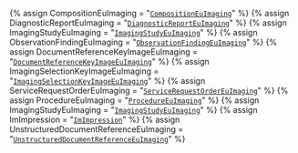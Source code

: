 {% assign CompositionEuImaging               = "[`CompositionEuImaging`](StructureDefinition-CompositionEuImaging.html)" %}
{% assign DiagnosticReportEuImaging          = "[`DiagnosticReportEuImaging`](StructureDefinition-DiagnosticReportEuImaging.html)" %}
{% assign ImagingStudyEuImaging              = "[`ImagingStudyEuImaging`](StructureDefinition-ImagingStudyEuImaging.html)" %}
{% assign ObservationFindingEuImaging                   = "[`ObservationFindingEuImaging`](StructureDefinition-ObservationFindingEuImaging.html)" %}
{% assign DocumentReferenceKeyImageEuImaging = "[`DocumentReferenceKeyImageEuImaging`](StructureDefinition-DocumentReferenceKeyImageEuImaging.html)" %}
{% assign ImagingSelectionKeyImageEuImaging  = "[`ImagingSelectionKeyImageEuImaging`](StructureDefinition-ImagingSelectionKeyImageEuImaging.html)" %}
{% assign ServiceRequestOrderEuImaging                     = "[`ServiceRequestOrderEuImaging`](StructureDefinition-ServiceRequestOrderEuImaging.html)" %}
{% assign ProcedureEuImaging                 = "[`ProcedureEuImaging`](StructureDefinition-ProcedureEuImaging.html)" %}
{% assign ImagingStudyEuImaging              = "[`ImagingStudyEuImaging`](StructureDefinition-ImagingStudyEuImaging.html)" %}
{% assign ImImpression                = "[`ImImpression`](StructureDefinition-ImImpression.html)" %}
{% assign UnstructuredDocumentReferenceEuImaging = "[`UnstructuredDocumentReferenceEuImaging`](StructureDefinition-UnstructuredDocumentReferenceEuImaging.html)" %}
